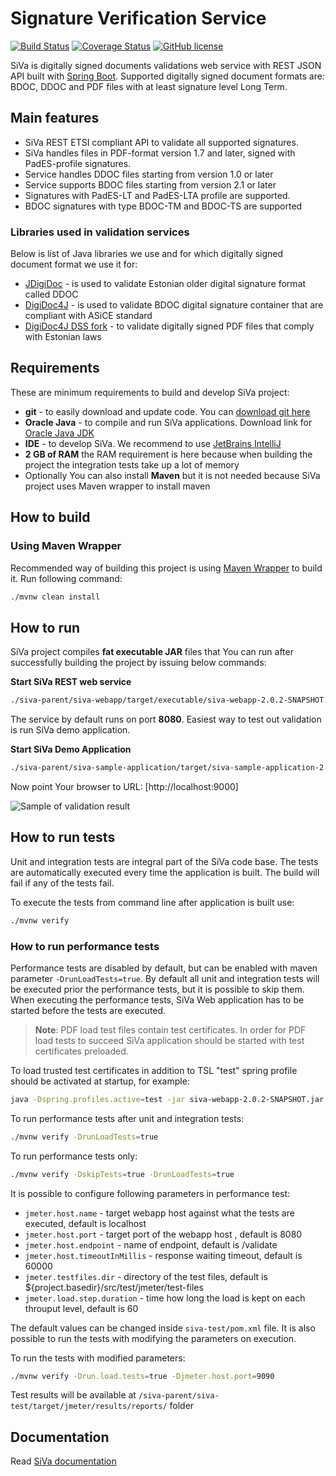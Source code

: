 # Signature Verification Service

[![Build Status](https://travis-ci.org/open-eid/SiVa.svg?branch=develop)](https://travis-ci.org/open-eid/SiVa)
[![Coverage Status](https://coveralls.io/repos/github/open-eid/SiVa/badge.svg?branch=develop)](https://coveralls.io/github/open-eid/SiVa?branch=develop)
[![GitHub license](https://img.shields.io/badge/license-GPLv2-blue.svg)](https://raw.githubusercontent.com/open-eid/SiVa/develop/LICENSE.md)

SiVa is digitally signed documents validations web service with REST JSON API
built with [Spring Boot](http://projects.spring.io/spring-boot/). Supported digitally
signed document formats are: BDOC, DDOC and PDF files with at least signature level Long Term.

## Main features

* SiVa REST ETSI compliant API to validate all supported signatures.
* SiVa handles files in PDF-format version 1.7 and later, signed with PadES-profile signatures.
* Service handles DDOC files starting from version 1.0 or later
* Service supports BDOC files starting from version 2.1 or later
* Signatures with PadES-LT and PadES-LTA profile are supported.
* BDOC signatures with type BDOC-TM and BDOC-TS are supported

### Libraries used in validation services

Below is list of Java libraries we use and for which digitally signed document format we use it for:

* [JDigiDoc](https://github.com/open-eid/jdigidoc) - is used to validate Estonian older digital
  signature format called DDOC
* [DigiDoc4J](https://github.com/open-eid/digidoc4j) - is used to validate BDOC digital signature container
  that are compliant with ASiCE standard
* [DigiDoc4J DSS fork](https://github.com/open-eid/sd-dss) - to validate digitally signed PDF files that
  comply with Estonian laws

## Requirements

These are minimum requirements to build and develop SiVa project:

* **git** - to easily download and update code. You can [download git here](https://git-scm.com/)
* **Oracle Java** - to compile and run SiVa applications. Download link for [Oracle Java JDK](http://www.oracle.com/technetwork/java/javase/downloads/jdk8-downloads-2133151.html)
* **IDE** - to develop SiVa. We recommend to use [JetBrains IntelliJ](https://www.jetbrains.com/idea/)
* **2 GB of RAM** the RAM requirement is here because when building the project the integration tests take up a lot of memory
* Optionally You can also install **Maven** but it is not needed because SiVa project uses Maven wrapper to install maven

## How to build

### Using Maven Wrapper

Recommended way of building this project is using [Maven Wrapper](https://github.com/takari/maven-wrapper) to build it.
Run following command:

```bash
./mvnw clean install
```

## How to run

SiVa project compiles **fat executable JAR** files that You can run after successfully building the
project by issuing below commands:

**Start SiVa REST web service**

```bash
./siva-parent/siva-webapp/target/executable/siva-webapp-2.0.2-SNAPSHOT.jar
```

The service by default runs on port **8080**. Easiest way to test out validation is run SiVa demo
application.

**Start SiVa Demo Application**

```bash
./siva-parent/siva-sample-application/target/siva-sample-application-2.0.2-SNAPSHOT.jar
```

Now point Your browser to URL: [http://localhost:9000]

![Sample of validation result](https://raw.githubusercontent.com/open-eid/SiVa/develop/docs/img/siva_demo_validation.png)

## How to run tests

Unit and integration tests are integral part of the SiVa code base. The tests are automatically executed every time the application is built. The build will fail if any of the tests fail.

To execute the tests from command line after application is built use:

```bash
./mvnw verify
```

### How to run performance tests

Performance tests are disabled by default, but can be enabled with maven parameter `-DrunLoadTests=true`. By default all unit
and integration tests will be executed prior the performance tests, but it is possible to skip them. When executing the performance tests, SiVa
Web application has to be started before the tests are executed.

> **Note**: PDF load test files contain test certificates. In order for PDF load tests to succeed
> SiVa application should be started with test certificates preloaded.

To load trusted test certificates in addition to TSL "test" spring profile should be activated at startup, for example:

```bash
java -Dspring.profiles.active=test -jar siva-webapp-2.0.2-SNAPSHOT.jar
```

To run performance tests after unit and integration tests:

```bash
./mvnw verify -DrunLoadTests=true
```

To run performance tests only:

```bash
./mvnw verify -DskipTests=true -DrunLoadTests=true
```

It is possible to configure following parameters in performance test:

  * `jmeter.host.name` - target webapp host against what the tests are executed, default is localhost
  * `jmeter.host.port` - target port of the webapp host , default is 8080
  * `jmeter.host.endpoint` - name of endpoint, default is /validate
  * `jmeter.host.timeoutInMillis` - response waiting timeout, default is 60000
  * `jmeter.testfiles.dir` - directory of the test files, default is ${project.basedir}/src/test/jmeter/test-files
  * `jmeter.load.step.duration` - time how long the load is kept on each throuput level, default is 60

The default values can be changed inside `siva-test/pom.xml` file. It is also possible to run the tests with modifying the parameters on execution.

To run the tests with modified parameters:

```bash
./mvnw verify -Drun.load.tests=true -Djmeter.host.port=9090
```

Test results will be available at `/siva-parent/siva-test/target/jmeter/results/reports/` folder

## Documentation

Read [SiVa documentation](http://open-eid.github.io/SiVa/)
